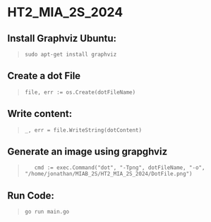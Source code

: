 # HT2_MIA_2S_2024

## Install Graphviz Ubuntu: 
> ```sudo apt-get install graphviz```

## Create a dot File
> ```file, err := os.Create(dotFileName)```

## Write content: 
> ```_, err = file.WriteString(dotContent)```
## Generate an image using grapghviz
> ```	cmd := exec.Command("dot", "-Tpng", dotFileName, "-o", "/home/jonathan/MIAB_2S/HT2_MIA_2S_2024/DotFile.png")```

## Run Code: 
> ``` go run main.go ```
